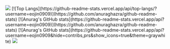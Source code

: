 <img src="https://capsule-render.vercel.app/api?type=waving&color=BDBDC8&height=150&section=header" />
[![Top Langs](https://github-readme-stats.vercel.app/api/top-langs/?username=eojin0909)](https://github.com/anuraghazra/github-readme-stats)
[![Anurag's GitHub stats](https://github-readme-stats.vercel.app/api?username=eojin0909)](https://github.com/anuraghazra/github-readme-stats)
[![Anurag's GitHub stats](https://github-readme-stats.vercel.app/api?username=eojin0909&hide=contribs,prs&show_icons=true&theme=graywhite)
<img src="https://capsule-render.vercel.app/api?type=waving&color=BDBDC8&height=150&section=footer" />
